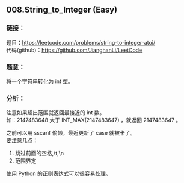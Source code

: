 ## 008.String_to_Integer (Easy)

### **链接**：
题目：https://leetcode.com/problems/string-to-integer-atoi/  
代码(github)：https://github.com/JianghanLi/LeetCode

### **题意**：
将一个字符串转化为 int 型。  

### **分析**：
注意如果超出范围就返回最接近的 int 数。  
如：2147483648 大于 INT_MAX(2147483647) ，就返回 2147483647 。  

之前可以用 sscanf 偷懒，最近更新了 case 就被卡了。  
要注意几点：  

1. 跳过前面的空格,\t,\n  
2. 范围界定  

使用 Python 的正则表达式可以很容易处理。  
